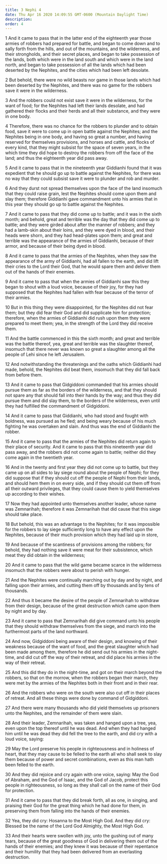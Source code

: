 ```yaml
---
title: 3 Nephi 4
date: Thu Apr 16 2020 14:09:55 GMT-0600 (Mountain Daylight Time)
description: 
order: 4
---
```


<p>
  1 And it came to pass that in the latter end of the eighteenth year those
  armies of robbers had prepared for battle, and began to come down and to sally
  forth from the hills, and out of the mountains, and the wilderness, and their
  strongholds, and their secret places, and began to take possession of the
  lands, both which were in the land south and which were in the land north, and
  began to take possession of all the lands which had been deserted by the
  Nephites, and the cities which had been left desolate.
</p>
<p>
  2 But behold, there were no wild beasts nor game in those lands which had been
  deserted by the Nephites, and there was no game for the robbers save it were
  in the wilderness.
</p>
<p>
  3 And the robbers could not exist save it were in the wilderness, for the want
  of food; for the Nephites had left their lands desolate, and had gathered
  their flocks and their herds and all their substance, and they were in one
  body.
</p>
<p>
  4 Therefore, there was no chance for the robbers to plunder and to obtain
  food, save it were to come up in open battle against the Nephites; and the
  Nephites being in one body, and having so great a number, and having reserved
  for themselves provisions, and horses and cattle, and flocks of every kind,
  that they might subsist for the space of seven years, in the which time they
  did hope to destroy the robbers from off the face of the land; and thus the
  eighteenth year did pass away.
</p>
<p>
  5 And it came to pass that in the nineteenth year Giddianhi found that it was
  expedient that he should go up to battle against the Nephites, for there was
  no way that they could subsist save it were to plunder and rob and murder.
</p>
<p>
  6 And they durst not spread themselves upon the face of the land insomuch that
  they could raise grain, lest the Nephites should come upon them and slay them;
  therefore Giddianhi gave commandment unto his armies that in this year they
  should go up to battle against the Nephites.
</p>
<p>
  7 And it came to pass that they did come up to battle; and it was in the sixth
  month; and behold, great and terrible was the day that they did come up to
  battle; and they were girded about after the manner of robbers; and they had a
  lamb-skin about their loins, and they were dyed in blood, and their heads were
  shorn, and they had head-plates upon them; and great and terrible was the
  appearance of the armies of Giddianhi, because of their armor, and because of
  their being dyed in blood.
</p>
<p>
  8 And it came to pass that the armies of the Nephites, when they saw the
  appearance of the army of Giddianhi, had all fallen to the earth, and did lift
  their cries to the Lord their God, that he would spare them and deliver them
  out of the hands of their enemies.
</p>
<p>
  9 And it came to pass that when the armies of Giddianhi saw this they began to
  shout with a loud voice, because of their joy, for they had supposed that the
  Nephites had fallen with fear because of the terror of their armies.
</p>
<p>
  10 But in this thing they were disappointed, for the Nephites did not fear
  them; but they did fear their God and did supplicate him for protection;
  therefore, when the armies of Giddianhi did rush upon them they were prepared
  to meet them; yea, in the strength of the Lord they did receive them.
</p>
<p>
  11 And the battle commenced in this the sixth month; and great and terrible
  was the battle thereof, yea, great and terrible was the slaughter thereof,
  insomuch that there never was known so great a slaughter among all the people
  of Lehi since he left Jerusalem.
</p>
<p>
  12 And notwithstanding the threatenings and the oaths which Giddianhi had
  made, behold, the Nephites did beat them, insomuch that they did fall back
  from before them.
</p>
<p>
  13 And it came to pass that Gidgiddoni commanded that his armies should pursue
  them as far as the borders of the wilderness, and that they should not spare
  any that should fall into their hands by the way; and thus they did pursue
  them and did slay them, to the borders of the wilderness, even until they had
  fulfilled the commandment of Gidgiddoni.
</p>
<p>
  14 And it came to pass that Giddianhi, who had stood and fought with boldness,
  was pursued as he fled; and being weary because of his much fighting he was
  overtaken and slain. And thus was the end of Giddianhi the robber.
</p>
<p>
  15 And it came to pass that the armies of the Nephites did return again to
  their place of security. And it came to pass that this nineteenth year did
  pass away, and the robbers did not come again to battle; neither did they come
  again in the twentieth year.
</p>
<p>
  16 And in the twenty and first year they did not come up to battle, but they
  came up on all sides to lay siege round about the people of Nephi; for they
  did suppose that if they should cut off the people of Nephi from their lands,
  and should hem them in on every side, and if they should cut them off from all
  their outward privileges, that they could cause them to yield themselves up
  according to their wishes.
</p>
<p>
  17 Now they had appointed unto themselves another leader, whose name was
  Zemnarihah; therefore it was Zemnarihah that did cause that this siege should
  take place.
</p>
<p>
  18 But behold, this was an advantage to the Nephites; for it was impossible
  for the robbers to lay siege sufficiently long to have any effect upon the
  Nephites, because of their much provision which they had laid up in store,
</p>
<p>
  19 And because of the scantiness of provisions among the robbers; for behold,
  they had nothing save it were meat for their subsistence, which meat they did
  obtain in the wilderness;
</p>
<p>
  20 And it came to pass that the wild game became scarce in the wilderness
  insomuch that the robbers were about to perish with hunger.
</p>
<p>
  21 And the Nephites were continually marching out by day and by night, and
  falling upon their armies, and cutting them off by thousands and by tens of
  thousands.
</p>
<p>
  22 And thus it became the desire of the people of Zemnarihah to withdraw from
  their design, because of the great destruction which came upon them by night
  and by day.
</p>
<p>
  23 And it came to pass that Zemnarihah did give command unto his people that
  they should withdraw themselves from the siege, and march into the furthermost
  parts of the land northward.
</p>
<p>
  24 And now, Gidgiddoni being aware of their design, and knowing of their
  weakness because of the want of food, and the great slaughter which had been
  made among them, therefore he did send out his armies in the night-time, and
  did cut off the way of their retreat, and did place his armies in the way of
  their retreat.
</p>
<p>
  25 And this did they do in the night-time, and got on their march beyond the
  robbers, so that on the morrow, when the robbers began their march, they were
  met by the armies of the Nephites both in their front and in their rear.
</p>
<p>
  26 And the robbers who were on the south were also cut off in their places of
  retreat. And all these things were done by command of Gidgiddoni.
</p>
<p>
  27 And there were many thousands who did yield themselves up prisoners unto
  the Nephites, and the remainder of them were slain.
</p>
<p>
  28 And their leader, Zemnarihah, was taken and hanged upon a tree, yea, even
  upon the top thereof until he was dead. And when they had hanged him until he
  was dead they did fell the tree to the earth, and did cry with a loud voice,
  saying:
</p>
<p>
  29 May the Lord preserve his people in righteousness and in holiness of heart,
  that they may cause to be felled to the earth all who shall seek to slay them
  because of power and secret combinations, even as this man hath been felled to
  the earth.
</p>
<p>
  30 And they did rejoice and cry again with one voice, saying: May the God of
  Abraham, and the God of Isaac, and the God of Jacob, protect this people in
  righteousness, so long as they shall call on the name of their God for
  protection.
</p>
<p>
  31 And it came to pass that they did break forth, all as one, in singing, and
  praising their God for the great thing which he had done for them, in
  preserving them from falling into the hands of their enemies.
</p>
<p>
  32 Yea, they did cry: Hosanna to the Most High God. And they did cry: Blessed
  be the name of the Lord God Almighty, the Most High God.
</p>
<p>
  33 And their hearts were swollen with joy, unto the gushing out of many tears,
  because of the great goodness of God in delivering them out of the hands of
  their enemies; and they knew it was because of their repentance and their
  humility that they had been delivered from an everlasting destruction.
</p>
